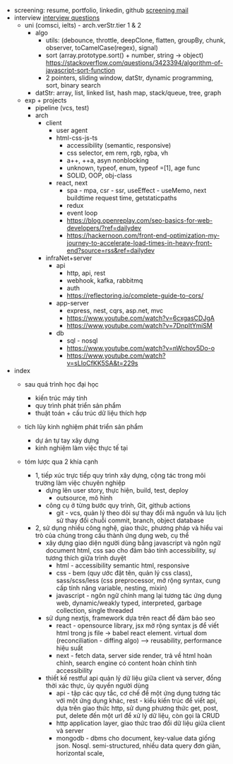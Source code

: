 - screening: resume, portfolio, linkedin, github  [screening mail](https://docs.google.com/document/d/1y0VItqH6DskdeCVprv90CKCHmqX_QpQiREInf3Dqui0/edit?usp=sharing)
- interview [interview questions](https://www.inc.com/jeff-haden/27-most-commonly-asked-job-interviewers-questions-and-answers.html)
	- uni (comsci, ielts) - arch.verStr.tier 1 & 2
		- algo
			- utils: (debounce, throttle, deepClone, flatten, groupBy, chunk, observer, toCamelCase(regex), signal)
			- sort (array.prototype.sort() + number, string -> object) https://stackoverflow.com/questions/3423394/algorithm-of-javascript-sort-function
			- 2 pointers, sliding window, datStr, dynamic programming, sort, binary search
		- datStr: array, list, linked list, hash map, stack/queue, tree, graph
	- exp + projects 
		- pipeline (vcs, test)
		- arch
			- client
				- user agent
				- html-css-js-ts
					- accessibility (semantic, responsive)
					- css selector, em rem, rgb, rgba, vh
					- a++, ++a, asyn nonblocking
					- unknown, typeof, enum, typeof =[1], age func
					- SOLID, OOP, obj-class
				- react, next
					- spa - mpa, csr - ssr, useEffect - useMemo, next buildtime request time, getstaticpaths
					- redux
					- event loop
					- https://blog.openreplay.com/seo-basics-for-web-developers/?ref=dailydev
					- https://hackernoon.com/front-end-optimization-my-journey-to-accelerate-load-times-in-heavy-front-end?source=rss&ref=dailydev
			- infraNet+server
				- api
					- http, api, rest
					- webhook, kafka, rabbitmq
					- auth
					- https://reflectoring.io/complete-guide-to-cors/
				- app-server
					- express, nest, cqrs, asp.net, mvc
					- https://www.youtube.com/watch?v=6cxgasCDJgA
					- https://www.youtube.com/watch?v=7DnpItYmiSM
				- db
					- sql - nosql
					- https://www.youtube.com/watch?v=nWchov5Do-o
					- https://www.youtube.com/watch?v=sLIoCfKK5SA&t=229s
- index
	- sau quá trình học đại học
		- kiến trúc máy tính
		- quy trình phát triển sản phẩm
		- thuật toán + cấu trúc dữ liệu  thích hợp
	
	- tích lũy kinh nghiệm phát triển sản phẩm
		- dự án tự tay xây dựng
		- kinh nghiệm làm việc thực tế tại 
	
	- tóm lược qua 2 khía cạnh
		- 1, tiếp xúc trực tiếp quy trình xây dựng, cộng tác trong môi trường làm việc chuyên nghiệp
			- dựng lên user story, thực hiện, build, test, deploy
				- outsource, mô hình 
			- công cụ ở từng bước quy trình, Git, github actions
				- git - vcs, quản lý theo dõi sự thay đổi mã nguồn và lưu lịch sử thay đổi chuỗi commit, branch, object database
		- 2, sử dụng nhiều công nghệ, giao thức, phương pháp và hiểu vai trò của chúng trong cấu thành ứng dụng web, cụ thể
			- xây dựng giao diện người dùng bằng javascript và ngôn ngữ document html, css sao cho đảm bảo tính accessibility, sự tương thích giữa trình duyệt
				- html - accessibility semantic html, responsive
				- css - bem (quy ước đặt tên, quản lý css class), sass/scss/less (css preprocessor, mở rộng syntax, cung cấp tính năng variable, nesting, mixin)
				- javascript - ngôn ngữ chính mang lại tương tác ứng dụng web, dynamic/weakly typed, interpreted, garbage collection, single threaded
			- sử dụng nextjs, framework dựa trên react để đảm bảo seo
				- react - opensource library, jsx mở rộng syntax js để viết html trong js file -> babel react element. virtual dom (reconciliation - diffing algo) --> reusability, performance hiệu suất
				- next - fetch data, server side render, trả về html hoàn chỉnh, search engine có content hoàn chỉnh tính accessibility
			- thiết kế restful api quản lý dữ liệu giữa client và server, đồng thời xác thực, ủy quyền người dùng
				- api - tập các quy tắc, cơ chế để một ứng dụng tương tác với một ứng dụng khác, rest - kiểu kiến trúc để viết api, dựa trên giao thức http, sử dụng phương thức get, post, put, delete đến một url để xử lý dữ liệu, còn gọi là CRUD
				- http application layer, giao thức trao đổi dữ liệu giữa client và server 
				- mongodb - dbms cho document, key-value data giống json. Nosql. semi-structured, nhiều data query đơn giản, horizontal scale,
